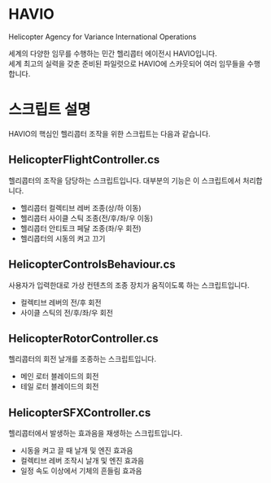 # HAVIO
Helicopter Agency for Variance International Operations

세계의 다양한 임무를 수행하는 민간 헬리콥터 에이전시 HAVIO입니다. <br/>
세계 최고의 실력을 갖춘 준비된 파일럿으로 HAVIO에 스카웃되어 여러 임무들을 수행합니다. 

# 스크립트 설명
HAVIO의 핵심인 헬리콥터 조작을 위한 스크립트는 다음과 같습니다. 

## HelicopterFlightController.cs
헬리콥터의 조작을 담당하는 스크립트입니다. 대부분의 기능은 이 스크립트에서 처리합니다. 
* 헬리콥터 컬렉티브 레버 조종(상/하 이동)
* 헬리콥터 사이클 스틱 조종(전/후/좌/우 이동)
* 헬리콥터 안티토크 페달 조종(좌/우 회전)
* 헬리콥터의 시동의 켜고 끄기

## HelicopterControlsBehaviour.cs
사용자가 입력한대로 가상 컨텐츠의 조종 장치가 움직이도록 하는 스크립트입니다. 
* 컬렉티브 레버의 전/후 회전
* 사이클 스틱의 전/후/좌/우 회전

## HelicopterRotorController.cs
헬리콥터의 회전 날개를 조종하는 스크립트입니다. 
* 메인 로터 블레이드의 회전
* 테일 로터 블레이드의 회전

## HelicopterSFXController.cs
헬리콥터에서 발생하는 효과음을 재생하는 스크립트입니다.  
* 시동을 켜고 끌 때 날개 및 엔진 효과음
* 컬렉티브 레버 조작시 날개 및 엔진 효과음
* 일정 속도 이상에서 기체의 흔들림 효과음